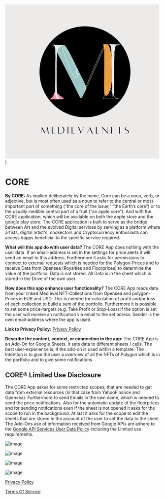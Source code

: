 
![icon120x120](https://github.com/MedievalNfts/MedievalNfts.github.io/blob/main/logo512.png))

# CORE

**By CORE:** As implied deliberately by the name, Core can be a noun, verb, or adjective, but is most often used as a noun to refer to the central or most important part of something (“the core of the issue,” “the Earth’s core”) or to the usually inedible central part of a fruit (“an apple core”). And with the CORE application, which will be available on both the apple store and the google play store. The CORE application is built to serve as the bridge between Art and the evolved Digital services by serving as a platform where artists, digital artist's, cookectors and Cryptocurrency enthusiasts can access dapps beneficial to the specific service required.

**What will this app do with user data?** The CORE App does nothing with the user data. If an email-address is set in the settings for price alerts it will send an email to this address. Furthermore it asks for permissions to connect to external requests which is needed for the Polygon-Prices and to receive Data from Opensea (Royalties and Floorprices) to determine the value of the portfolio.
Data is not stored. All Data is in the sheet which is stored in the Drive of the own user.

**How does this app enhance user functionality?** The CORE App reads data from your linked Medieval NFT-Collections from Opensea and polygon-Prices in EUR and USD. 
This is needed for calculation of profit and/or loss of each collection to build a sum of the portfolio.
Furthermore it is possible to set some price-targets (e.g. Take Profit or Stop-Loss) if the option is set the user will receive an notification via email to the set adress. Sender is the own email-address where the app is used.

**Link to Privacy Policy:** [Privacy Policy](/privacy_policy.md)

**Describe the content, context, or connection to the app:** The CORE App is an Add-On for Google Sheets. It sets data to different sheets / cells. The best user-experience is, if the add-on is used within a template. The Intention is to give the user a overview of all the NFTs of Polygon which is in the portfolio and to give some notifications.


## CORE®  Limited Use Disclosure 
The CORE App askes for some restricted scopes, that are needed to get data from external resources (in that case from YahooFinance and Opensea). 
Furthermore to send Emails in the own name, which is needed to send the price notifications. 
Also for the automatic update of the floorprices and for sending notifcations even if the sheet is not opened it asks for the scope to run in the background. 
At last it asks for the scope to edit the sheets that are stored in the account of the user to set the data to the sheet. 
The Add-Ons use of information received from Google APIs are adhere to the [Google API Services User Data Policy](https://developers.google.com/terms/api-services-user-data-policy) including the Limited use requirements.






![image](https://user-images.githubusercontent.com/105373021/168068497-3f305252-17ba-4c7f-b14b-39476e8f751e.png)

![image](https://user-images.githubusercontent.com/105373021/168068598-15397369-20c4-4df4-8d55-c0d0d380c072.png)

![image](https://user-images.githubusercontent.com/105373021/168068771-3a1faf91-ca9e-40f0-a100-c957dd9def3e.png)

![image](https://user-images.githubusercontent.com/105373021/168068845-7feff1ea-b57b-4aec-8f9f-15617b99e14d.png)



[Privacy Policy](/privacy_policy.md)

[Terms Of Service](/terms_of_service.md)



